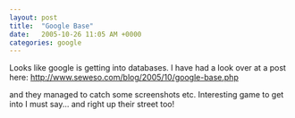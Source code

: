 ```yaml
---
layout: post
title:  "Google Base"
date:   2005-10-26 11:05 AM +0000
categories: google
---
```

Looks like google is getting into databases. I have had a look over at a post here: http://www.seweso.com/blog/2005/10/google-base.php

and they managed to catch some screenshots etc. Interesting game to get into I must say... and right up their street too!